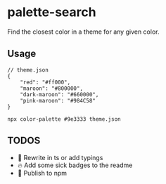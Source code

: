 # palette-search

Find the closest color in a theme for any given color.

## Usage

```
// theme.json
{
	"red": "#ff000",
	"maroon": "#800000",
	"dark-maroon": "#660000",
	"pink-maroon": "#984C58"
}

npx color-palette #9e3333 theme.json
```

## TODOS

- 🦄 Rewrite in ts or add typings
- 🔥 Add some sick badges to the readme
- 🔖 Publish to npm

